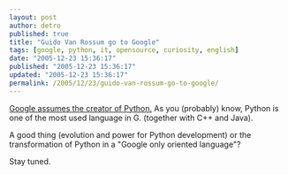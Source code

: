 ```yaml
---
layout: post
author: detro
published: true
title: "Guido Van Rossum go to Google"
tags: [google, python, it, opensource, curiosity, english]
date: "2005-12-23 15:36:17"
published: "2005-12-23 15:36:17"
updated: "2005-12-23 15:36:17"
permalink: /2005/12/23/guido-van-rossum-go-to-google/
---
```


<a href="http://groups.google.com/group/complang.python/browse_frm/thread/32dc95bd671542f3/">Google assumes the creator of Python.</a>
As you (probably) know, Python is one of the most used language in G. (together with C++ and Java).

A good thing (evolution and power for Python development) or the transformation of Python in a "Google only oriented language"?

Stay tuned.
